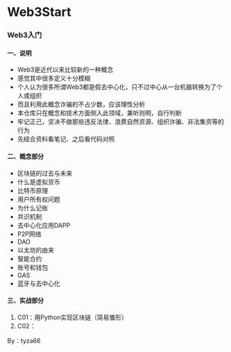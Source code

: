 # Web3Start
### Web3入门

#### 一、说明

- Web3是近代以来比较新的一种概念
- 感觉其中很多定义十分模糊
- 个人认为很多所谓Web3都是假去中心化，只不过中心从一台机器转换为了个人或组织
- 而且利用此概念诈骗的不占少数，应该理性分析
- 本仓库只在概念和技术方面侧入此领域，兼听则明，自行判断
- 牢记正己，坚决不做那些违反法律、浪费自然资源、组织诈骗、非法集资等的行为
- 先结合资料看笔记、之后看代码对照

#### 二、概念部分

- 区块链的过去与未来
- 什么是虚拟货币
- 比特币原理
- 用户所有权问题
- 为什么记账
- 共识机制
- 去中心化应用DAPP
- P2P网络
- DAO
- 以太坊的由来
- 智能合约
- 账号和钱包
- GAS
- 蓝牙与去中心化

#### 三、实战部分

1. C01：用Python实现区块链（简易雏形）
2. C02：

By：tyza66

